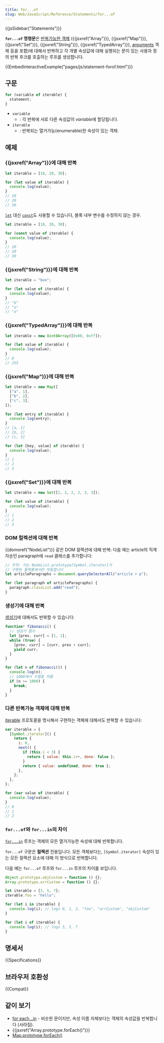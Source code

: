 ```yaml
---
title: for...of
slug: Web/JavaScript/Reference/Statements/for...of
---
```


{{jsSidebar("Statements")}}

**`for...of` 명령문**은 [반복가능한 객체](/ko/docs/Web/JavaScript/Reference/Iteration_protocols#iterable) ({{jsxref("Array")}}, {{jsxref("Map")}}, {{jsxref("Set")}}, {{jsxref("String")}}, {{jsxref("TypedArray")}}, [arguments](/ko/docs/Web/JavaScript/Reference/Functions/arguments) 객체 등을 포함)에 대해서 반복하고 각 개별 속성값에 대해 실행되는 문이 있는 사용자 정의 반복 후크를 호출하는 루프를 생성합니다.

{{EmbedInteractiveExample("pages/js/statement-forof.html")}}

## 구문

```js
for (variable of iterable) {
  statement;
}
```

- `variable`
  - : 각 반복에 서로 다른 속성값이 *variable*에 할당됩니다.
- `iterable`
  - : 반복되는 열거가능(enumerable)한 속성이 있는 객체.

## 예제

### {{jsxref("Array")}}에 대해 반복

```js
let iterable = [10, 20, 30];

for (let value of iterable) {
  console.log(value);
}
// 10
// 20
// 30
```

[`let`](/ko/docs/Web/JavaScript/Reference/Statements/let) 대신 [`const`](/ko/docs/Web/JavaScript/Reference/Statements/const)도 사용할 수 있습니다, 블록 내부 변수를 수정하지 않는 경우.

```js
let iterable = [10, 20, 30];

for (const value of iterable) {
  console.log(value);
}
// 10
// 20
// 30
```

### {{jsxref("String")}}에 대해 반복

```js
let iterable = "boo";

for (let value of iterable) {
  console.log(value);
}
// "b"
// "o"
// "o"
```

### {{jsxref("TypedArray")}}에 대해 반복

```js
let iterable = new Uint8Array([0x00, 0xff]);

for (let value of iterable) {
  console.log(value);
}
// 0
// 255
```

### {{jsxref("Map")}}에 대해 반복

```js
let iterable = new Map([
  ["a", 1],
  ["b", 2],
  ["c", 3],
]);

for (let entry of iterable) {
  console.log(entry);
}
// [a, 1]
// [b, 2]
// [c, 3]

for (let [key, value] of iterable) {
  console.log(value);
}
// 1
// 2
// 3
```

### {{jsxref("Set")}}에 대해 반복

```js
let iterable = new Set([1, 1, 2, 2, 3, 3]);

for (let value of iterable) {
  console.log(value);
}
// 1
// 2
// 3
```

### DOM 컬렉션에 대해 반복

{{domxref("NodeList")}} 같은 DOM 컬렉션에 대해 반복: 다음 예는 article의 직계 자손인 paragraph에 `read` 클래스를 추가합니다:

```js
// 주의: 이는 NodeList.prototype[Symbol.iterator]가
// 구현된 플랫폼에서만 작동합니다
let articleParagraphs = document.querySelectorAll("article > p");

for (let paragraph of articleParagraphs) {
  paragraph.classList.add("read");
}
```

### 생성기에 대해 반복

[생성기](/ko/docs/Web/JavaScript/Reference/Statements/function*)에 대해서도 반복할 수 있습니다:

```js
function* fibonacci() {
  // 생성기 함수
  let [prev, curr] = [1, 1];
  while (true) {
    [prev, curr] = [curr, prev + curr];
    yield curr;
  }
}

for (let n of fibonacci()) {
  console.log(n);
  // 1000에서 수열을 자름
  if (n >= 1000) {
    break;
  }
}
```

### 다른 반복가능 객체에 대해 반복

[iterable](/ko/docs/Web/JavaScript/Reference/Iteration_protocols#iterable) 프로토콜을 명시해서 구현하는 객체에 대해서도 반복할 수 있습니다:

```js
var iterable = {
  [Symbol.iterator]() {
    return {
      i: 0,
      next() {
        if (this.i < 3) {
          return { value: this.i++, done: false };
        }
        return { value: undefined, done: true };
      },
    };
  },
};

for (var value of iterable) {
  console.log(value);
}
// 0
// 1
// 2
```

### `for...of`와 `for...in`의 차이

[`for...in`](/ko/docs/Web/JavaScript/Reference/Statements/for...in) 루프는 객체의 모든 열거가능한 속성에 대해 반복합니다.

`for...of` 구문은 **컬렉션** 전용입니다. 모든 객체보다는, `[Symbol.iterator]` 속성이 있는 모든 컬렉션 요소에 대해 이 방식으로 반복합니다.

다음 예는 `for...of` 루프와 `for...in` 루프의 차이를 보입니다.

```js
Object.prototype.objCustom = function () {};
Array.prototype.arrCustom = function () {};

let iterable = [3, 5, 7];
iterable.foo = "hello";

for (let i in iterable) {
  console.log(i); // logs 0, 1, 2, "foo", "arrCustom", "objCustom"
}

for (let i of iterable) {
  console.log(i); // logs 3, 5, 7
}
```

## 명세서

{{Specifications}}

## 브라우저 호환성

{{Compat}}

## 같이 보기

- [for each...in](/ko/docs/Web/JavaScript/Reference/Statements/for_each...in) - 비슷한 문이지만, 속성 이름 자체보다는 객체의 속성값을 반복합니다 (사라짐).
- {{jsxref("Array.prototype.forEach()")}}
- [Map.prototype.forEach()](/ko/docs/Web/JavaScript/Reference/Global_Objects/Array/forEach)
